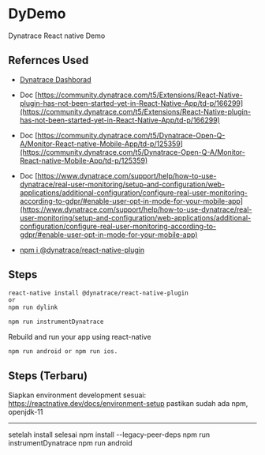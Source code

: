 # DyDemo
 Dynatrace React native Demo

Refernces Used
--------------
* [Dynatrace Dashborad](https://hxo02299.live.dynatrace.com/#mobileappoverview;appId=MOBILE_APPLICATION-ACA5D87BF9334656;gtf=-7d%20to%20now;gf=all) 

* Doc [https://community.dynatrace.com/t5/Extensions/React-Native-plugin-has-not-been-started-yet-in-React-Native-App/td-p/166299](https://community.dynatrace.com/t5/Extensions/React-Native-plugin-has-not-been-started-yet-in-React-Native-App/td-p/166299)

* Doc [https://community.dynatrace.com/t5/Dynatrace-Open-Q-A/Monitor-React-native-Mobile-App/td-p/125359](https://community.dynatrace.com/t5/Dynatrace-Open-Q-A/Monitor-React-native-Mobile-App/td-p/125359)

* Doc [https://www.dynatrace.com/support/help/how-to-use-dynatrace/real-user-monitoring/setup-and-configuration/web-applications/additional-configuration/configure-real-user-monitoring-according-to-gdpr/#enable-user-opt-in-mode-for-your-mobile-app](https://www.dynatrace.com/support/help/how-to-use-dynatrace/real-user-monitoring/setup-and-configuration/web-applications/additional-configuration/configure-real-user-monitoring-according-to-gdpr/#enable-user-opt-in-mode-for-your-mobile-app)

* [npm i @dynatrace/react-native-plugin](https://www.npmjs.com/package/@dynatrace/react-native-plugin#transformer)


Steps
--------------

```sh
react-native install @dynatrace/react-native-plugin
or
npm run dylink

npm run instrumentDynatrace 
```

Rebuild and run your app using react-native 
```sh
npm run android or npm run ios.
```

Steps (Terbaru)
--------------
Siapkan environment development sesuai: https://reactnative.dev/docs/environment-setup
pastikan sudah ada npm, openjdk-11

-----------------------
setelah install selesai 
npm install --legacy-peer-deps
npm run instrumentDynatrace
npm run android

